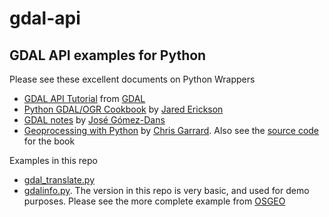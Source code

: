 # gdal-api

## GDAL API examples for Python

Please see these excellent documents on Python Wrappers
* [GDAL API Tutorial](http://www.gdal.org/gdal_tutorial.html) from [GDAL](http://gdal.org)
* [Python GDAL/OGR Cookbook](https://pcjericks.github.io/py-gdalogr-cookbook/index.html) by [Jared Erickson](https://github.com/pcjericks)
* [GDAL notes](https://jgomezdans.github.io/gdal_notes/index.html) by [José Gómez-Dans](https://github.com/jgomezdans)
* [Geoprocessing with Python](https://www.manning.com/books/geoprocessing-with-python) by [Chris Garrard](https://github.com/cgarrard).  Also see the [source code](https://github.com/cgarrard/osgeopy-code) for the book

Examples in this repo
* [gdal_translate.py](./python/gdal_translate.py)
* [gdalinfo.py](./python/gdalinfo.py).  The version in this repo is very basic, and used for demo purposes.  Please see the more complete example from [OSGEO](http://svn.osgeo.org/gdal/trunk/gdal/swig/python/samples/gdalinfo.py)
